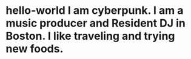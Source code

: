 # hello-world I am cyberpunk. I am a music producer and Resident DJ in Boston. I like traveling and trying new foods. 
